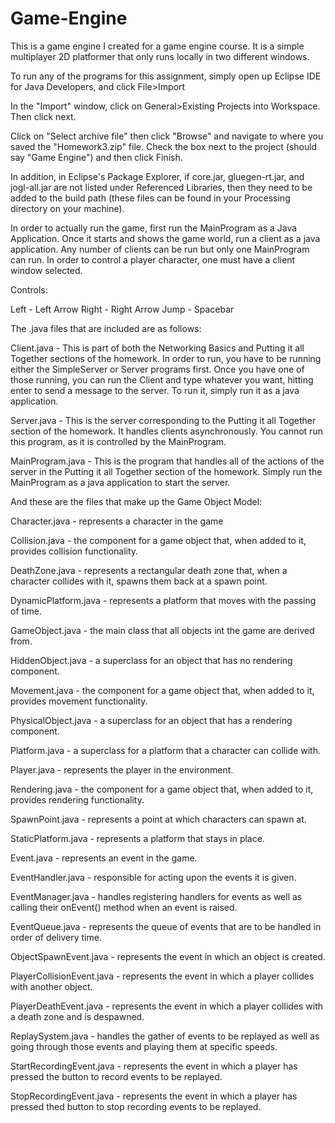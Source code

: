 # Game-Engine
This is a game engine I created for a game engine course.  It is a simple multiplayer 2D platformer that only runs locally in two different windows.

To run any of the programs for this assignment, simply open up Eclipse IDE for Java Developers, and click File>Import

In the "Import" window, click on General>Existing Projects into Workspace.  Then click next.

Click on "Select archive file" then click "Browse" and navigate to where you saved the "Homework3.zip" file.  Check the box next to the project (should say "Game Engine") and then click Finish.

In addition, in Eclipse's Package Explorer, if core.jar, gluegen-rt.jar, and jogl-all.jar are not listed under Referenced Libraries, then they need to be added to the build path (these files can be found in your Processing directory on your machine).

In order to actually run the game, first run the MainProgram as a Java Application.  Once it starts and shows the game world, run a client as a java application.  Any number of clients can be run but only one MainProgram can run.  In order to control a player character, one must have a client window selected.

Controls:

Left - Left Arrow
Right - Right Arrow
Jump - Spacebar

The .java files that are included are as follows:

Client.java - This is part of both the Networking Basics and Putting it all Together sections of the homework.  In order to run, you have to be running either the SimpleServer or Server programs first.  Once you have one of those running, you can run the Client and type whatever you want, hitting enter to send a message to the server.  To run it, simply run it as a java application.

Server.java - This is the server corresponding to the Putting it all Together section of the homework.  It handles clients asynchronously.  You cannot run this program, as it is controlled by the MainProgram.

MainProgram.java - This is the program that handles all of the actions of the server in the Putting it all Together section of the homework.  Simply run the MainProgram as a java application to start the server.

And these are the files that make up the Game Object Model:

Character.java - represents a character in the game

Collision.java - the component for a game object that, when added to it, provides collision functionality.

DeathZone.java - represents a rectangular death zone that, when a character collides with it, spawns them back at a spawn point.

DynamicPlatform.java - represents a platform that moves with the passing of time.

GameObject.java - the main class that all objects int the game are derived from.

HiddenObject.java - a superclass for an object that has no rendering component.

Movement.java - the component for a game object that, when added to it, provides movement functionality.

PhysicalObject.java - a superclass for an object that has a rendering component.

Platform.java - a superclass for a platform that a character can collide with.

Player.java - represents the player in the environment.

Rendering.java - the component for a game object that, when added to it, provides rendering functionality.

SpawnPoint.java - represents a point at which characters can spawn at.

StaticPlatform.java - represents a platform that stays in place.

Event.java - represents an event in the game.

EventHandler.java - responsible for acting upon the events it is given.

EventManager.java - handles registering handlers for events as well as calling their onEvent() method when an event is raised.

EventQueue.java - represents the queue of events that are to be handled in order of delivery time.

ObjectSpawnEvent.java - represents the event in which an object is created.

PlayerCollisionEvent.java - represents the event in which a player collides with another object.

PlayerDeathEvent.java - represents the event in which a player collides with a death zone and is despawned.

ReplaySystem.java - handles the gather of events to be replayed as well as going through those events and playing them at specific speeds.

StartRecordingEvent.java - represents the event in which a player has pressed the button to record events to be replayed.

StopRecordingEvent.java - represents the event in which a player has pressed thed button to stop recording events to be replayed.

